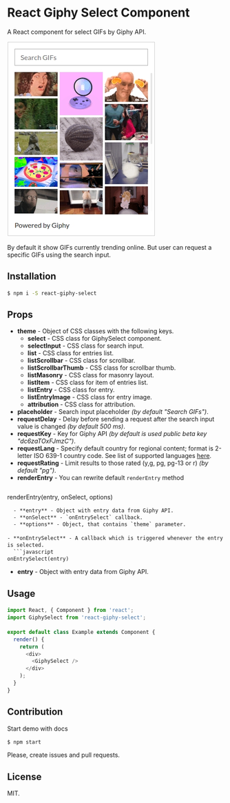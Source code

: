 # React Giphy Select Component
A React component for select GIFs by Giphy API.

![Preview](./github-preview.jpg)

By default it show GIFs currently trending online. But user can request
a specific GIFs using the search input.

## Installation

```bash
$ npm i -S react-giphy-select
```

## Props
- **theme** - Object of CSS classes with the following keys.
  - **select** - CSS class for GiphySelect component.
  - **selectInput** - CSS class for search input.
  - **list** - CSS class for entries list.
  - **listScrollbar** - CSS class for scrollbar.
  - **listScrollbarThumb** - CSS class for scrollbar thumb.
  - **listMasonry** - CSS class for masonry layout.
  - **listItem** - CSS class for item of entries list.
  - **listEntry** - CSS class for entry.
  - **listEntryImage** - CSS class for entry image.
  - **attribution** - CSS class for attribution.
- **placeholder** - Search input placeholder *(by default "Search GIFs")*.
- **requestDelay** - Delay before sending a request after the search input value is changed *(by default 500 ms)*.
- **requestKey** - Key for Giphy API *(by default is used public beta key "dc6zaTOxFJmzC")*.
- **requestLang** - Specify default country for regional content; format is 2-letter
ISO 639-1 country code. See list of supported languages [here](https://github.com/Giphy/GiphyAPI#language-support).
- **requestRating** - Limit results to those rated (y,g, pg, pg-13 or r) *(by default "pg")*.
- **renderEntry** - You can rewrite default `renderEntry` method
  ```javascript
renderEntry(entry, onSelect, options)
```
  - **entry** - Object with entry data from Giphy API.
  - **onSelect** - `onEntrySelect` callback.
  - **options** - Object, that contains `theme` parameter.

- **onEntrySelect** - A callback which is triggered whenever the entry is selected.
  ```javascript
onEntrySelect(entry)
```
  - **entry** - Object with entry data from Giphy API.

## Usage
```javascript
import React, { Component } from 'react';
import GiphySelect from 'react-giphy-select';

export default class Example extends Component {
  render() {
    return (
      <div>
        <GiphySelect />
      </div>
    );
  }
}
```

## Contribution
Start demo with docs
```bash
$ npm start
```
Please, create issues and pull requests.

## License
MIT.
